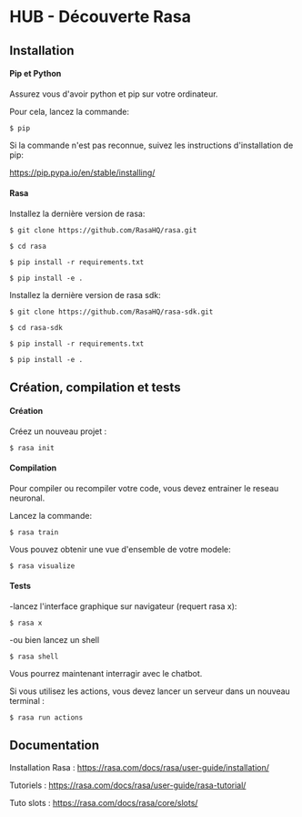 # HUB - Découverte Rasa

## Installation

#### **Pip et Python**

Assurez vous d'avoir python et pip sur votre ordinateur.

Pour cela, lancez la commande:

`$ pip`

Si la commande n'est pas reconnue, suivez les instructions d'installation de pip:

https://pip.pypa.io/en/stable/installing/

#### **Rasa**
Installez la dernière version de rasa:

`$ git clone https://github.com/RasaHQ/rasa.git`

`$ cd rasa`

`$ pip install -r requirements.txt`

`$ pip install -e .`

Installez la dernière version de rasa sdk:

`$ git clone https://github.com/RasaHQ/rasa-sdk.git`

`$ cd rasa-sdk`

`$ pip install -r requirements.txt`

`$ pip install -e .`

## Création, compilation et tests

#### **Création**

Créez un nouveau projet :

`$ rasa init`

#### **Compilation**

Pour compiler ou recompiler votre code, vous devez entrainer le reseau neuronal.

Lancez la commande:

`$ rasa train`

Vous pouvez obtenir une vue d'ensemble de votre modele:

`$ rasa visualize`

#### **Tests**

-lancez l'interface graphique sur navigateur (requert rasa x):

`$ rasa x`

-ou bien lancez un shell

`$ rasa shell`

Vous pourrez maintenant interragir avec le chatbot.

Si vous utilisez les actions, vous devez lancer un serveur dans un nouveau terminal :

`$ rasa run actions`

## Documentation

Installation Rasa : https://rasa.com/docs/rasa/user-guide/installation/

Tutoriels : https://rasa.com/docs/rasa/user-guide/rasa-tutorial/

Tuto slots : https://rasa.com/docs/rasa/core/slots/
